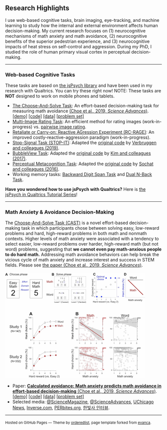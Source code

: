 ## Research Highlights
I use web-based cognitive tasks, brain imaging, eye-tracking, and machine learning to study how the internal and external environment affects human decision-making. My current research focuses on (1) neurocognitive mechanisms of math anxiety and math avoidance, (2) neurocognitive benefits of the superior pedestrian experience, and (3) neurocognitive impacts of heat stress on self-control and aggression. During my PhD, I studied the role of human primary visual cortex in perceptual decision-making.

---

### Web-based Cognitive Tasks
These tasks are based on [the jsPsych library](https://www.jspsych.org/) and have been used in my research with Qualtrics. You can try these right now! NOTE: These tasks are **NOT** designed to work on mobile phones and tablets.

* [The Choose-And-Solve Task](https://kywch.github.io/CAST_jsPsych/choose-and-solve-task.html): An effort-based decision-making task for measuring math avoidance [(Choe et al., 2019, *Science Advances*)](https://advances.sciencemag.org/content/5/11/eaay1062). [\[demo\]](https://kywch.github.io/CAST_jsPsych/choose-and-solve-task.html) [\[code\]](https://github.com/kywch/CAST_jsPsych) [\[data\]](https://osf.io/t4wju/) [\[problem set\]](https://github.com/kywch/CAST_jsPsych/tree/master/problem-set)
* [Multi-Image Rating Task](https://kywch.github.io/ImageRatingStudy/multi-rating.html): An efficient method for rating images (work-in-progress) vs. [pairwise image rating](https://kywch.github.io/ImageRatingStudy/pair-rating.html). <!-- [\[code\]](https://github.com/kywch/ImageRatingStudy) -->
* [Retaliate or Carry-on: Reactive AGression Experiment (RC-RAGE)](https://kywch.github.io/RC-RAGE_jsPsych/rc-rage-demo.html): An improved costly-reactive-aggression paradigm (work-in-progress). <!-- [\[code\]](https://github.com/kywch/RC-RAGE_jsPsych) -->
* [Stop-Signal Task (STOP-IT)](https://kywch.github.io/STOP-IT/jsPsych_version/experiment-transformed-third.html): Adapted the [original code]( https://github.com/fredvbrug/STOP-IT) by [Verbruggen and colleagues (2019)](https://elifesciences.org/articles/46323).
* [BubbleView Task](https://kywch.github.io/BubbleView_jsPsych/): Adapted the [original code](https://github.com/namwkim/bubbleview) by [Kim and colleagues (2017)](http://bubbleview.namwkim.org/). <!-- [\[code\]](https://github.com/kywch/BubbleView_jsPsych) -->
* [Perceptual Metacognition Task](https://kywch.github.io/Perceptual-Metacognition/): Adapted the [original code](https://expfactory.github.io/v1/perceptual_metacognition.html) by [Sochat and colleagues (2016)](https://www.frontiersin.org/articles/10.3389/fpsyg.2016.00610/full).
* Working memory tasks: [Backward Digit Span Task](https://kywch.github.io/WorkingMemoryTasks/backward-digit-span-adaptive.html) and [Dual N-Back Task](https://kywch.github.io/WorkingMemoryTasks/dual-nback.html). <!-- [\[code\]](https://github.com/kywch/WorkingMemoryTasks) -->

**Have you wondered how to use jsPsych with Qualtrics?** Here is [the jsPsych in Qualtrics Tutorial Series](https://kywch.github.io/jsPsych-in-Qualtrics/)!

---

### Math Anxiety & Avoidance Decision-Making
The [Choose-And-Solve Task (CAST)](https://kywch.github.io/CAST_jsPsych) is a novel effort-based decision-making task in which participants chose between solving easy, low-reward problems and hard, high-reward problems in both math and nonmath contexts. 
Higher levels of math anxiety were associated with a tendency to select easier, low-reward problems over harder, high-reward math (but not word) problems, suggesting that **we cannot even pay math-anxious people to do hard math.** Addressing math avoidance behaviors can help break the vicious cycle of math anxiety and increase interest and success in STEM fields. Please see [the paper (Choe et al., 2019, *Science Advances*)](https://advances.sciencemag.org/content/5/11/eaay1062).
<br>
<br>
<a href="https://kywch.github.io/CAST_jsPsych"><img src="images/Choose_And_Solve_Task.jpg?raw=true" style="max-width:450px"></a>
<br>

* Paper: [**Calculated avoidance: Math anxiety predicts math avoidance in effort-based decision-making** (Choe et al., 2019, *Science Advances*)](https://advances.sciencemag.org/content/5/11/eaay1062). [\[demo\]](https://kywch.github.io/CAST_jsPsych/choose-and-solve-task.html) [\[code\]](https://github.com/kywch/CAST_jsPsych) [\[data\]](https://osf.io/t4wju/) [\[problem set\]](https://github.com/kywch/CAST_jsPsych/tree/master/problem-set)
* Selected media: [@ScienceMagazine](https://twitter.com/sciencemagazine/status/1198707895585722368), [@ScienceAdvances](https://twitter.com/ScienceAdvances/status/1198345515810852864), [UChicago News](https://news.uchicago.edu/story/fear-math-can-outweigh-promise-higher-rewards), [Inverse.com](https://www.inverse.com/article/61092-math-anxiety-bad-decisions), [PERbites.org](https://perbites.org/2019/12/18/math-anxiety-and-math-avoidance/), [한빛사 인터뷰](https://www.ibric.org/myboard/read.php?id=189447&Board=tr_interview).

<!--
---
[Project 2 Title](/pdf/sample_presentation.pdf)
<img src="images/dummy_thumbnail.jpg?raw=true"/>
-->


---
<p><small>Hosted on GitHub Pages &mdash; Theme by <a href="https://github.com/orderedlist" target="_blank">orderedlist</a>, 
 page template forked from <a href="https://github.com/evanca/quick-portfolio" target="_blank">evanca</a>.</small></p>
